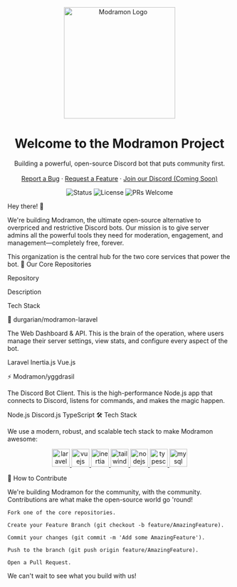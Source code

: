 <p align="center">
<img src="[https://www.google.com/search?q=https://raw.githubusercontent.com/user-attachments/assets/1922998a-40a2-4820-a612-e568fdc9d311/Modramon-Logo.png](https://raw.githubusercontent.com/Modramon/.github/refs/heads/main/modramon_smile.png)" alt="Modramon Logo" width="250"/>
</p>

<h1 align="center">Welcome to the Modramon Project</h1>

<p align="center">
Building a powerful, open-source Discord bot that puts community first.
<br />
<br />
<a href="https://github.com/Modramon/yggdrasil/issues">Report a Bug</a>
·
<a href="https://github.com/Modramon/yggdrasil/issues">Request a Feature</a>
·
<a href="#">Join our Discord (Coming Soon)</a>
</p>

<p align="center">
<img src="https://img.shields.io/badge/Status-online-008000" alt="Status" />
<img src="https://img.shields.io/badge/License-MIT-8A2BE2" alt="License" />
<img src="https://img.shields.io/badge/PRs-Welcome-fcba03" alt="PRs Welcome" />
</p>
Hey there! 👋

We're building Modramon, the ultimate open-source alternative to overpriced and restrictive Discord bots. Our mission is to give server admins all the powerful tools they need for moderation, engagement, and management—completely free, forever.

This organization is the central hub for the two core services that power the bot.
🚀 Our Core Repositories

Repository
	

Description
	

Tech Stack

🤖 durgarian/modramon-laravel
	

The Web Dashboard & API. This is the brain of the operation, where users manage their server settings, view stats, and configure every aspect of the bot.
	

Laravel Inertia.js Vue.js

⚡ Modramon/yggdrasil
	

The Discord Bot Client. This is the high-performance Node.js app that connects to Discord, listens for commands, and makes the magic happen.
	

Node.js Discord.js TypeScript
🛠️ Tech Stack

We use a modern, robust, and scalable tech stack to make Modramon awesome:

<p align="center">
<a href="https://laravel.com" target="_blank" rel="noreferrer"> <img src="https://www.google.com/search?q=https://raw.githubusercontent.com/devicons/devicon/master/icons/laravel/laravel-plain-wordmark.svg" alt="laravel" width="40" height="40"/> </a>
<a href="https://vuejs.org/" target="_blank" rel="noreferrer"> <img src="https://www.google.com/search?q=https://raw.githubusercontent.com/devicons/devicon/master/icons/vuejs/vuejs-original-wordmark.svg" alt="vuejs" width="40" height="40"/> </a>
<a href="https://inertiajs.com/" target="_blank" rel="noreferrer"> <img src="https://www.google.com/search?q=https://raw.githubusercontent.com/devicons/devicon/master/icons/figma/figma-original.svg" alt="inertia" width="40" height="40"/> </a> <!-- Using Figma as a placeholder for Inertia -->
<a href="https://tailwindcss.com/" target="_blank" rel="noreferrer"> <img src="https://www.google.com/search?q=https://raw.githubusercontent.com/devicons/devicon/master/icons/tailwindcss/tailwindcss-original-wordmark.svg" alt="tailwind" width="40" height="40"/> </a>
<a href="https://nodejs.org" target="_blank" rel="noreferrer"> <img src="https://www.google.com/search?q=https://raw.githubusercontent.com/devicons/devicon/master/icons/nodejs/nodejs-original-wordmark.svg" alt="nodejs" width="40" height="40"/> </a>
<a href="https://www.typescriptlang.org/" target="_blank" rel="noreferrer"> <img src="https://www.google.com/search?q=https://raw.githubusercontent.com/devicons/devicon/master/icons/typescript/typescript-original.svg" alt="typescript" width="40" height="40"/> </a>
<a href="https://www.mysql.com/" target="_blank" rel="noreferrer"> <img src="https://www.google.com/search?q=https://raw.githubusercontent.com/devicons/devicon/master/icons/mysql/mysql-original-wordmark.svg" alt="mysql" width="40" height="40"/> </a>
</p>
🤝 How to Contribute

We're building Modramon for the community, with the community. Contributions are what make the open-source world go 'round!

    Fork one of the core repositories.

    Create your Feature Branch (git checkout -b feature/AmazingFeature).

    Commit your changes (git commit -m 'Add some AmazingFeature').

    Push to the branch (git push origin feature/AmazingFeature).

    Open a Pull Request.

We can't wait to see what you build with us!

